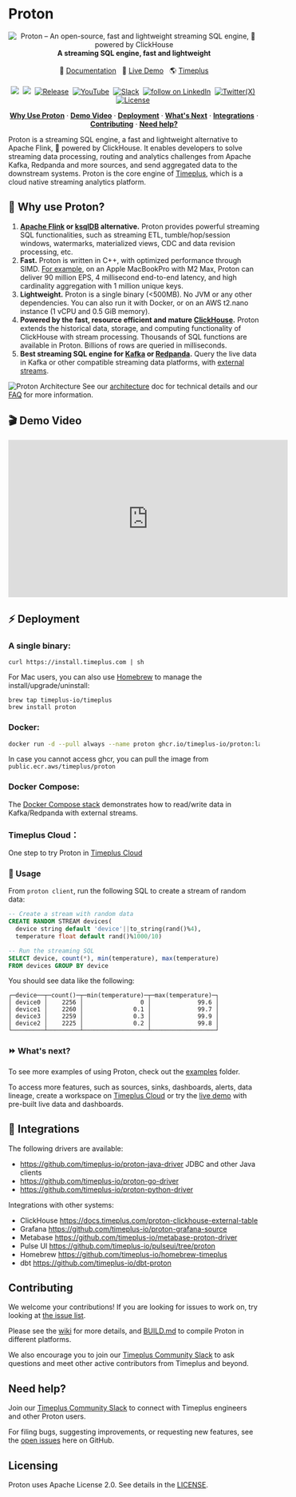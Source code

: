 # Proton

<p align="center">
  <img alt="Proton – An open-source, fast and lightweight streaming SQL engine, 🚀 powered by ClickHouse" src="/img/proton-logo-white-bg.png"/> <br/>
  <b> A streaming SQL engine, fast and lightweight </b> <br/><br/>
  📄 <a href="https://docs.timeplus.com/proton" target="_blank">Documentation</a>&nbsp;&nbsp;
  🚀 <a href="https://demo.timeplus.cloud/" target="_blank">Live Demo</a>&nbsp;&nbsp;
  🌎 <a href="https://timeplus.com/" target="_blank">Timeplus</a> <br/><br/>
  <a href="https://github.com/timeplus-io/proton/"><img src="https://img.shields.io/github/stars/timeplus-io/proton?logo=github" /></a>&nbsp;
  <a href="https://github.com/timeplus-io/proton/pkgs/container/proton"><img src="https://img.shields.io/endpoint?url=https%3A%2F%2Fuwkp37dgeb6d2oc5fxu6oles2i0eevmm.lambda-url.us-west-2.on.aws%2F" /></a>&nbsp; 
  <a href="https://github.com/timeplus-io/proton/blob/develop/LICENSE"><img src="https://img.shields.io/github/v/release/timeplus-io/proton" alt="Release" /></a>&nbsp;
  <a href="https://www.youtube.com/@timeplusdata"><img src="https://img.shields.io/youtube/channel/views/UCRQCOw9wOiqHZkm7ftAMdTQ" alt="YouTube" /></a>&nbsp;
  <a href="https://timeplus.com/slack"><img src="https://img.shields.io/badge/Join%20Slack-blue?logo=slack" alt="Slack" /></a>&nbsp;
  <a href="https://linkedin.com/company/timeplusinc"><img src="https://img.shields.io/badge/timeplusinc-0077B5?style=social&logo=linkedin" alt="follow on LinkedIn"/></a>&nbsp;
  <a href="https://twitter.com/intent/follow?screen_name=timeplusdata"><img src="https://img.shields.io/twitter/follow/timeplusdata?label=" alt="Twitter(X)" /></a>&nbsp;
  <a href="https://github.com/timeplus-io/proton/blob/develop/LICENSE"><img src="https://img.shields.io/github/license/timeplus-io/proton?label=license&logo=github&color=blue" alt="License" /></a>&nbsp;  
</p>

<p align="center">
  <a href="#-why-use-proton"><strong>Why Use Proton</strong></a> ·
  <a href="#-demo-video"><strong>Demo Video</strong></a> ·
  <a href="#-deployment"><strong>Deployment</strong></a> ·
  <a href="#-whats-next"><strong>What's Next</strong></a> ·
  <a href="#-integrations"><strong>Integrations</strong></a> ·
  <a href="#contributing"><strong>Contributing</strong></a> ·
  <a href="#need-help"><strong>Need help?</strong></a>
</p>

Proton is a streaming SQL engine, a fast and lightweight alternative to Apache Flink, 🚀 powered by ClickHouse. It enables developers to solve streaming data processing, routing and analytics challenges from Apache Kafka, Redpanda and more sources, and send aggregated data to the downstream systems. Proton is the core engine of [Timeplus](https://timeplus.com), which is a cloud native streaming analytics platform.

## 💪 Why use Proton?

1. **[Apache Flink](https://github.com/apache/flink) or [ksqlDB](https://github.com/confluentinc/ksql) alternative.** Proton provides powerful streaming SQL functionalities, such as streaming ETL, tumble/hop/session windows, watermarks, materialized views, CDC and data revision processing, etc.
2. **Fast.** Proton is written in C++, with optimized performance through SIMD. [For example](https://www.timeplus.com/post/scary-fast), on an Apple MacBookPro with M2 Max, Proton can deliver 90 million EPS, 4 millisecond end-to-end latency, and high cardinality aggregation with 1 million unique keys.
3. **Lightweight.** Proton is a single binary (\<500MB). No JVM or any other dependencies. You can also run it with Docker, or on an AWS t2.nano instance (1 vCPU and 0.5 GiB memory).
4. **Powered by the fast, resource efficient and mature [ClickHouse](https://github.com/clickhouse/clickhouse).**  Proton extends the historical data, storage, and computing functionality of ClickHouse with stream processing. Thousands of SQL functions are available in Proton. Billions of rows are queried in milliseconds.
5. **Best streaming SQL engine for [Kafka](https://kafka.apache.org/) or [Redpanda](https://redpanda.com/).** Query the live data in Kafka or other compatible streaming data platforms, with [external streams](https://docs.timeplus.com/proton-kafka).

![Proton Architecture](/img/proton-architecture.webp) See our [architecture](https://docs.timeplus.com/proton-architecture) doc for technical details and our [FAQ](https://docs.timeplus.com/proton-faq) for more information.

## 🎬 Demo Video

<iframe width="560" height="315" src="https://www.youtube.com/embed/vi4Yl6L4_Dw?si=1Ina4LHf9CP6PqO3&amp;start=283" title="YouTube video player" frameborder="0" allow="accelerometer; autoplay; clipboard-write; encrypted-media; gyroscope; picture-in-picture; web-share" allowfullscreen></iframe>

## ⚡ Deployment

### A single binary:

```shell
curl https://install.timeplus.com | sh
```

For Mac users, you can also use [Homebrew](https://brew.sh/) to manage the install/upgrade/uninstall:

```shell
brew tap timeplus-io/timeplus
brew install proton
```

### Docker:

```bash
docker run -d --pull always --name proton ghcr.io/timeplus-io/proton:latest
```

In case you cannot access ghcr, you can pull the image from `public.ecr.aws/timeplus/proton`

### Docker Compose:

The [Docker Compose stack](https://github.com/timeplus-io/proton/tree/develop/examples/ecommerce) demonstrates how to read/write data in Kafka/Redpanda with external streams.

### Timeplus Cloud：

One step to try Proton in [Timeplus Cloud](https://us.timeplus.cloud/)

### 🔎 Usage

From `proton client`, run the following SQL to create a stream of random data:

```sql
-- Create a stream with random data
CREATE RANDOM STREAM devices(
  device string default 'device'||to_string(rand()%4), 
  temperature float default rand()%1000/10)
```
```sql
-- Run the streaming SQL
SELECT device, count(*), min(temperature), max(temperature) 
FROM devices GROUP BY device
```

You should see data like the following:

```
┌─device──┬─count()─┬─min(temperature)─┬─max(temperature)─┐
│ device0 │    2256 │                0 │             99.6 │
│ device1 │    2260 │              0.1 │             99.7 │
│ device3 │    2259 │              0.3 │             99.9 │
│ device2 │    2225 │              0.2 │             99.8 │
└─────────┴─────────┴──────────────────┴──────────────────┘
```

### ⏩ What's next?
To see more examples of using Proton, check out the [examples](https://github.com/timeplus-io/proton/tree/develop/examples) folder.

To access more features, such as sources, sinks, dashboards, alerts, data lineage, create a workspace on [Timeplus Cloud](https://us.timeplus.cloud) or try the [live demo](https://demo.timeplus.cloud) with pre-built live data and dashboards.

## 🧩 Integrations
The following drivers are available:

* https://github.com/timeplus-io/proton-java-driver JDBC and other Java clients
* https://github.com/timeplus-io/proton-go-driver
* https://github.com/timeplus-io/proton-python-driver

Integrations with other systems:

* ClickHouse https://docs.timeplus.com/proton-clickhouse-external-table
* Grafana https://github.com/timeplus-io/proton-grafana-source
* Metabase  https://github.com/timeplus-io/metabase-proton-driver
* Pulse UI https://github.com/timeplus-io/pulseui/tree/proton
* Homebrew https://github.com/timeplus-io/homebrew-timeplus
* dbt https://github.com/timeplus-io/dbt-proton

## Contributing

We welcome your contributions! If you are looking for issues to work on, try looking at [the issue list](https://github.com/timeplus-io/proton/issues).

Please see the [wiki](https://github.com/timeplus-io/proton/wiki/Contributing) for more details, and [BUILD.md](https://github.com/timeplus-io/proton/blob/develop/BUILD.md) to compile Proton in different platforms.

We also encourage you to join our [Timeplus Community Slack](https://timeplus.com/slack) to ask questions and meet other active contributors from Timeplus and beyond.

## Need help?

Join our [Timeplus Community Slack](https://timeplus.com/slack) to connect with Timeplus engineers and other Proton users.

For filing bugs, suggesting improvements, or requesting new features, see the [open issues](https://github.com/timeplus-io/proton/issues) here on GitHub.

## Licensing

Proton uses Apache License 2.0. See details in the [LICENSE](https://github.com/timeplus-io/proton/blob/master/LICENSE).

